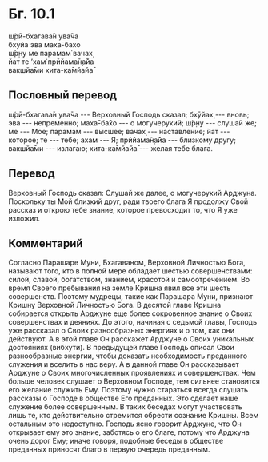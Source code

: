 # Бг. 10.1
ш́рӣ-бхагава̄н ува̄ча<br/>
бхӯйа эва маха̄-ба̄хо<br/>
ш́р̣н̣у ме парамам̇ вачах̣<br/>
йат те ’хам̇ прӣйама̄н̣а̄йа<br/>
вакшйа̄ми хита-ка̄мйайа̄
## Пословный перевод

ш́рӣ-бхагава̄н ува̄ча --- Верховный Господь сказал; бхӯйах̣ --- вновь; эва
--- непременно; маха̄-ба̄хо --- о могучерукий; ш́р̣н̣у --- слушай же; ме ---
Мое; парамам --- высшее; вачах̣ --- наставление; йат --- которое; те ---
тебе; ахам --- Я; прӣйама̄н̣а̄йа --- близкому другу; вакшйа̄ми --- излагаю;
хита-ка̄мйайа̄ --- желая тебе блага.

## Перевод

Верховный Господь сказал: Слушай же далее, о могучерукий Арджуна.
Поскольку ты Мой близкий друг, ради твоего блага Я продолжу Свой рассказ
и открою тебе знание, которое превосходит то, что Я уже изложил.

## Комментарий

Согласно Парашаре Муни, Бхагаваном, Верховной Личностью Бога, называют
того, кто в полной мере обладает шестью совершенствами: силой, славой,
богатством, знанием, красотой и самоотречением. Во время Своего
пребывания на земле Кришна явил все эти шесть совершенств. Поэтому
мудрецы, такие как Парашара Муни, признают Кришну Верховной Личностью
Бога. В десятой главе Кришна собирается открыть Арджуне еще более
сокровенное знание о Своих совершенствах и деяниях. До этого, начиная с
седьмой главы, Господь уже рассказал о Своих разнообразных энергиях и о
том, как они действуют. А в этой главе Он расскажет Арджуне о Своих
уникальных достояниях (вибхути). В предыдущей главе Господь описал Свои
разнообразные энергии, чтобы доказать необходимость преданного служения
и вселить в нас веру. А в данной главе Он рассказывает Арджуне о Своих
многочисленных проявлениях и совершенствах. Чем больше человек слушает о
Верховном Господе, тем сильнее становится его желание служить Ему.
Поэтому нужно стараться всегда слушать рассказы о Господе в обществе Его
преданных. Это сделает наше служение более совершенным. В таких беседах
могут участвовать лишь те, кто действительно стремится обрести сознание
Кришны. Всем остальным это недоступно. Господь ясно говорит Арджуне, что
Он открывает ему это знание, заботясь о его благе, потому что Арджуна
очень дорог Ему; иначе говоря, подобные беседы в обществе преданных
приносят благо в первую очередь преданным.
